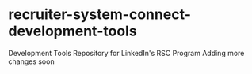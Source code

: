 # recruiter-system-connect-development-tools
Development Tools Repository for LinkedIn's RSC Program
Adding more changes soon

